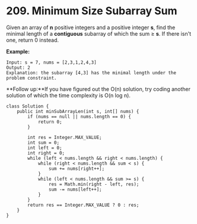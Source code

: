 # 209. Minimum Size Subarray Sum

Given an array of **n** positive integers and a positive integer **s**, find the minimal length of a **contiguous** subarray of which the sum ≥ **s**. If there isn't one, return 0 instead.

**Example:** 

```text
Input: s = 7, nums = [2,3,1,2,4,3]
Output: 2
Explanation: the subarray [4,3] has the minimal length under the problem constraint.
```

**Follow up:**If you have figured out the O\(n\) solution, try coding another solution of which the time complexity is O\(n log n\). 

```text
class Solution {
    public int minSubArrayLen(int s, int[] nums) {
        if (nums == null || nums.length == 0) {
            return 0;
        }
        
        int res = Integer.MAX_VALUE;
        int sum = 0;
        int left = 0; 
        int right = 0;
        while (left < nums.length && right < nums.length) {
            while (right < nums.length && sum < s) {
                sum += nums[right++];
            }
            while (left < nums.length && sum >= s) {
                res = Math.min(right - left, res);
                sum -= nums[left++];
            }
        }
        return res == Integer.MAX_VALUE ? 0 : res;
    }
}
```


